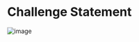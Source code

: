 # Challenge Statement 
![image](https://github.com/user-attachments/assets/0b6dd53d-940d-4f70-b824-d4020ed86fd2)

